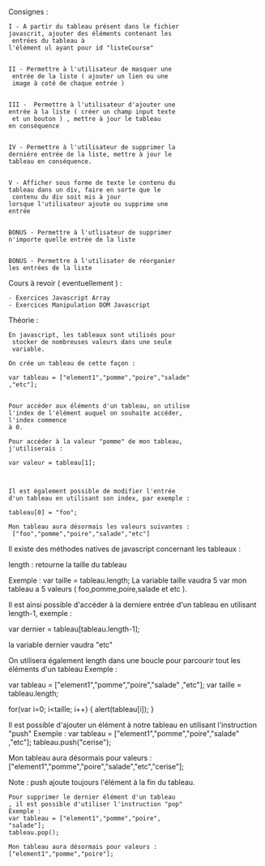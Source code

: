 Consignes :

    I - A partir du tableau présent dans le fichier 
    javascrit, ajouter des éléments contenant les
     entrées du tableau à
    l'élément ul ayant pour id "listeCourse"
    
    
    II - Permettre à l'utilisateur de masquer une
     entrée de la liste ( ajouter un lien ou une 
     image à coté de chaque entrée )
     
     
    III -  Permettre à l'utilisateur d'ajouter une 
    entrée à la liste ( créer un champ input texte
     et un bouton ) , mettre à jour le tableau
    en conséquence
    
    
    IV - Permettre à l'utilisateur de supprimer la 
    derniére entrée de la liste, mettre à jour le 
    tableau en conséquence.
    
    
    V - Afficher sous forme de texte le contenu du 
    tableau dans un div, faire en sorte que le
     contenu du div soit mis à jour
    lorsque l'utilisateur ajoute ou supprime une 
    entrée
    
    
    BONUS - Permettre à l'utlisateur de supprimer 
    n'importe quelle entrée de la liste
    
    
    BONUS - Permettre à l'utilisater de réorganier 
    les entrées de la liste
    
    

Cours à revoir ( eventuellement ) :

    - Exercices Javascript Array
    - Exercices Manipulation DOM Javascript

Théorie :

    En javascript, les tableaux sont utilisés pour
     stocker de nombreuses valeurs dans une seule 
     variable.

    On crée un tableau de cette façon :

    var tableau = ["element1","pomme","poire","salade"
    ,"etc"];


    Pour accéder aux éléments d'un tableau, on utilise 
    l'index de l'élément auquel on souhaite accéder, 
    l'index commence
    à 0.

    Pour accéder à la valeur "pomme" de mon tableau, 
    j'utiliserais :

    var valeur = tableau[1];



    Il est également possible de modifier l'entrée 
    d'un tableau en utilisant son index, par exemple :

    tableau[0] = "foo";

    Mon tableau aura désormais les valeurs suivantes :
     ["foo","pomme","poire","salade","etc"]



   Il existe des méthodes natives de javascript
    concernant les tableaux :

   length : retourne la taille du tableau

   Exemple : var taille = tableau.length;
   La variable taille vaudra 5 var mon tableau a 5 
   valeurs ( foo,pomme,poire,salade et etc ).


   Il est ainsi possible d'accéder à la derniere 
   entrée d'un tableau en utilisant length-1, exemple :

   var dernier = tableau[tableau.length-1];

   la variable dernier vaudra "etc"


   On utilisera également length dans une boucle pour
    parcourir tout les éléments d'un tableau
   Exemple :

   var tableau = ["element1","pomme","poire","salade"
   ,"etc"];
   var taille = tableau.length;

   for(var i=0; i<taille; i++)
   {
   alert(tableau[i]);
   }



   Il est possible d'ajouter un élément à notre 
   tableau en utilisant l'instruction "push"
   Exemple :
   var tableau = ["element1","pomme","poire","salade"
   ,"etc"];
   tableau.push("cerise");

   Mon tableau aura désormais pour valeurs :  
   ["element1","pomme","poire","salade","etc","cerise"];

   Note : push ajoute toujours l'élément à la fin 
   du tableau.


    Pour supprimer le dernier élément d'un tableau
    , il est possible d'utiliser l'instruction "pop"
    Exemple :
    var tableau = ["element1","pomme","poire",
    "salade"];
    tableau.pop();

    Mon tableau aura désormais pour valeurs : 
    ["element1","pomme","poire"];

